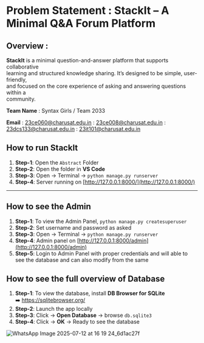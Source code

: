 # **Problem Statement** : StackIt – A Minimal Q&A Forum Platform

## **Overview** :
**StackIt** is a minimal question-and-answer platform that supports collaborative  
learning and structured knowledge sharing. It’s designed to be simple, user-friendly,  
and focused on the core experience of asking and answering questions within a  
community.

**Team Name** : Syntax Girls / Team 2033 

**Email** : 23ce060@charusat.edu.in
          : 23ce008@charusat.edu.in
          : 23dcs133@charusat.edu.in
          : 23it101@charusat.edu.in



## **How to run StackIt**

1. **Step-1**: Open the `Abstract` Folder  
2. **Step-2**: Open the folder in **VS Code**  
3. **Step-3**: Open → Terminal → `python manage.py runserver`  
4. **Step-4**: Server running on [http://127.0.0.1:8000/](http://127.0.0.1:8000/)

---
## **How to see the Admin**

1. **Step-1**: To view the Admin Panel,  `python manage.py createsuperuser`  
2. **Step-2**: Set username and password as asked
3. **Step-3**: Open → Terminal → `python manage.py runserver` 
4. **Step-4**:  Admin panel on [http://127.0.0.1:8000/admin](http://127.0.0.1:8000/admin)
5. **Step-5**: Login to Admin Panel with proper credentials and will able to see the database
               and can also modify from the same



## **How to see the full overview of  Database**

1. **Step-1**: To view the database, install **DB Browser for SQLite**  
   ➡️ https://sqlitebrowser.org/
2. **Step-2**: Launch the app locally
3. **Step-3**: Click → **Open Database** → browse `db.sqlite3`
4. **Step-4**: Click → **OK** → Ready to see the database


![WhatsApp Image 2025-07-12 at 16 19 24_6d1ac27f](https://github.com/user-attachments/assets/a4c43a74-57e8-493a-bc05-bd9c102f828d)
